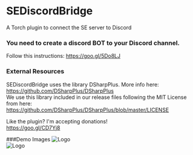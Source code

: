 # SEDiscordBridge
A Torch plugin to connect the SE server to Discord

### You need to create a discord BOT to your Discord channel. 
Follow this instructions: https://goo.gl/5Do8LJ

### External Resources
SEDiscordBridge uses the library DSharpPlus. More info here: https://github.com/DSharpPlus/DSharpPlus  
We use this library included in our release files following the MIT License from here:  https://github.com/DSharpPlus/DSharpPlus/blob/master/LICENSE

Like the plugin? I'm accepting donations!  
https://goo.gl/CD7Yj8

###Demo Images
![Logo](https://image.prntscr.com/image/PMWv8AakSyW76XqMB5zxgw.png)  
![Logo](https://image.prntscr.com/image/LasiWwrPToOqargmVepIJw.png)  